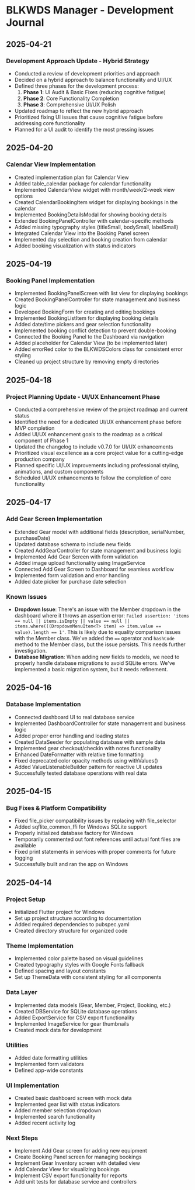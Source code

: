 # BLKWDS Manager - Development Journal

## 2025-04-21

### Development Approach Update - Hybrid Strategy

- Conducted a review of development priorities and approach
- Decided on a hybrid approach to balance functionality and UI/UX
- Defined three phases for the development process:
  1. **Phase 1**: UI Audit & Basic Fixes (reducing cognitive fatigue)
  2. **Phase 2**: Core Functionality Completion
  3. **Phase 3**: Comprehensive UI/UX Polish
- Updated roadmap to reflect the new hybrid approach
- Prioritized fixing UI issues that cause cognitive fatigue before addressing core functionality
- Planned for a UI audit to identify the most pressing issues

## 2025-04-20

### Calendar View Implementation

- Created implementation plan for Calendar View
- Added table_calendar package for calendar functionality
- Implemented CalendarView widget with month/week/2-week view options
- Created CalendarBookingItem widget for displaying bookings in the calendar
- Implemented BookingDetailsModal for showing booking details
- Extended BookingPanelController with calendar-specific methods
- Added missing typography styles (titleSmall, bodySmall, labelSmall)
- Integrated Calendar View into the Booking Panel screen
- Implemented day selection and booking creation from calendar
- Added booking visualization with status indicators

## 2025-04-19

### Booking Panel Implementation

- Implemented BookingPanelScreen with list view for displaying bookings
- Created BookingPanelController for state management and business logic
- Developed BookingForm for creating and editing bookings
- Implemented BookingListItem for displaying booking details
- Added date/time pickers and gear selection functionality
- Implemented booking conflict detection to prevent double-booking
- Connected the Booking Panel to the Dashboard via navigation
- Added placeholder for Calendar View (to be implemented later)
- Added errorRed color to the BLKWDSColors class for consistent error styling
- Cleaned up project structure by removing empty directories

## 2025-04-18

### Project Planning Update - UI/UX Enhancement Phase

- Conducted a comprehensive review of the project roadmap and current status
- Identified the need for a dedicated UI/UX enhancement phase before MVP completion
- Added UI/UX enhancement goals to the roadmap as a critical component of Phase 1
- Updated the changelog to include v0.7.0 for UI/UX enhancements
- Prioritized visual excellence as a core project value for a cutting-edge production company
- Planned specific UI/UX improvements including professional styling, animations, and custom components
- Scheduled UI/UX enhancements to follow the completion of core functionality

## 2025-04-17

### Add Gear Screen Implementation

- Extended Gear model with additional fields (description, serialNumber, purchaseDate)
- Updated database schema to include new fields
- Created AddGearController for state management and business logic
- Implemented Add Gear Screen with form validation
- Added image upload functionality using ImageService
- Connected Add Gear Screen to Dashboard for seamless workflow
- Implemented form validation and error handling
- Added date picker for purchase date selection

### Known Issues

- **Dropdown Issue**: There's an issue with the Member dropdown in the dashboard where it throws an assertion error: `Failed assertion: 'items == null || items.isEmpty || value == null || items.where(((DropdownMenuItem<T> item) => item.value == value).length == 1'`. This is likely due to equality comparison issues with the Member class. We've added the `==` operator and `hashCode` method to the Member class, but the issue persists. This needs further investigation.
- **Database Migration**: When adding new fields to models, we need to properly handle database migrations to avoid SQLite errors. We've implemented a basic migration system, but it needs refinement.

## 2025-04-16

### Database Implementation

- Connected dashboard UI to real database service
- Implemented DashboardController for state management and business logic
- Added proper error handling and loading states
- Created DataSeeder for populating database with sample data
- Implemented gear checkout/checkin with notes functionality
- Enhanced DateFormatter with relative time formatting
- Fixed deprecated color opacity methods using withValues()
- Added ValueListenableBuilder pattern for reactive UI updates
- Successfully tested database operations with real data

## 2025-04-15

### Bug Fixes & Platform Compatibility

- Fixed file_picker compatibility issues by replacing with file_selector
- Added sqflite_common_ffi for Windows SQLite support
- Properly initialized database factory for Windows
- Temporarily commented out font references until actual font files are available
- Fixed print statements in services with proper comments for future logging
- Successfully built and ran the app on Windows

## 2025-04-14

### Project Setup

- Initialized Flutter project for Windows
- Set up project structure according to documentation
- Added required dependencies to pubspec.yaml
- Created directory structure for organized code

### Theme Implementation

- Implemented color palette based on visual guidelines
- Created typography styles with Google Fonts fallback
- Defined spacing and layout constants
- Set up ThemeData with consistent styling for all components

### Data Layer

- Implemented data models (Gear, Member, Project, Booking, etc.)
- Created DBService for SQLite database operations
- Added ExportService for CSV export functionality
- Implemented ImageService for gear thumbnails
- Created mock data for development

### Utilities

- Added date formatting utilities
- Implemented form validators
- Defined app-wide constants

### UI Implementation

- Created basic dashboard screen with mock data
- Implemented gear list with status indicators
- Added member selection dropdown
- Implemented search functionality
- Added recent activity log

### Next Steps

- Implement Add Gear screen for adding new equipment
- Create Booking Panel screen for managing bookings
- Implement Gear Inventory screen with detailed view
- Add Calendar View for visualizing bookings
- Implement CSV export functionality for reports
- Add unit tests for database service and controllers
